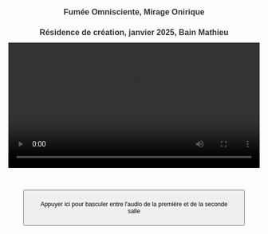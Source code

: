 <html lang="fr">
<head>
<meta charset="UTF-8">
<meta name="viewport" content="width=device-width, initial-scale=1.0">
<title>Félix-Antoine Coutu</title>
<style>
   body {
       font-family: Arial, sans-serif;
       text-align: center;
       padding: 16px;
   }
   video {
       width: 100%;
       max-width: 2000px;
   }
   button {
       margin: 30px;
       padding: 20px;
       font-size: 12px;
   }
   /* Changer la taille de la police pour les titres */
   h1 {
            font-size: 8px !important;  /* Ajuste la taille ici comme tu le souhaites */
            font-size: 16px !important;  /* Ajuste la taille ici comme tu le souhaites */
       font-weight: bold;
       color: #333;  /* Facultatif : change la couleur si nécessaire */
   }
   /* Si tu veux ajouter des espacements spécifiques entre les deux titres */
   .titre-1 {
       margin-bottom: 16px;  /* Ajoute un espace après le premier titre */
   }
</style>
</head>
<body>

<!-- Premier titre avec une classe pour un espacement -->
<h1 class="titre-1">Fumée Omnisciente, Mirage Onirique</h1>

<!-- Deuxième titre, sans classe spécifique, donc prendra les mêmes styles -->
<h1>Résidence de création, janvier 2025, Bain Mathieu</h1>

<!-- Vidéo divisée en deux (les deux salles) -->
<video id="video" controls autoplay>
   <source src="https://dl.dropboxusercontent.com/scl/fi/vn856dku4ckgm35azhbz1/Fumee-Omnisciente-Mirage-Onirique02.mp4?rlkey=khuru1f6c5woeclemz1ai9rlz&st=pksoqe29&raw=1" type="video/mp4">    
   Votre navigateur ne prend pas en charge la vidéo HTML5.
</video>

<!-- Pistes audio -->
<audio id="audioSalle1" loop>
   <source src="https://www.dropbox.com/scl/fi/5y2aka0keombw6ha0ltg4/FOMO_Audio_Perfo-res-Bain-Mathieu.wav?rlkey=bjy3ssu3mofyg2m5jgvbvwmgl&st=9brcjj0g&raw=1" type="audio/wav">
   Votre navigateur ne prend pas en charge l'audio.
</audio>
<audio id="audioSalle2" loop>
   <source src="audio_salle2.mp3" type="audio/mp3">
   Votre navigateur ne prend pas en charge l'audio.
</audio>

<!-- Boutons de contrôle -->
<button id="btnBascule">Appuyer ici pour basculer entre l'audio de la première et de la seconde salle</button>

<!-- Script JavaScript intégré -->
<script>
   document.getElementById("video").addEventListener("play", function() {
       // Lors du démarrage de la vidéo, les deux pistes audio sont lancées et non muettes
       var audioSalle1 = document.getElementById("audioSalle1");
       var audioSalle2 = document.getElementById("audioSalle2");

       // Variables pour mémoriser l'audio actif
       var audioActif = audioSalle2;

       audioSalle1.play();
       audioSalle2.play();
       audioSalle1.muted = true;  // D'abord, on mute l'audio de la salle 1, donc seul l'audio de la salle 2 est audible
       audioActif = audioSalle2;  // Mémoriser l'audio actif
   });

   document.getElementById("btnBascule").addEventListener("click", function() {
       var audioSalle1 = document.getElementById("audioSalle1");
       var audioSalle2 = document.getElementById("audioSalle2");

       // Mettre l'audio en pause quand la vidéo est mise en pause
   document.getElementById("video").addEventListener("pause", function() {
       var audioSalle1 = document.getElementById("audioSalle1");
       var audioSalle2 = document.getElementById("audioSalle2");

       audioSalle1.pause();
       audioSalle2.pause();
   });

   // Synchroniser la position de l'audio avec celle de la vidéo
   video.addEventListener("timeupdate", function() {
       var currentTime = video.currentTime;  // Temps actuel de la vidéo
       audioSalle1.currentTime = currentTime;  // Synchroniser l'audio 1
       audioSalle2.currentTime = currentTime;  // Synchroniser l'audio 2
   });

   // Mettre à jour la position de l'audio lorsque l'utilisateur déplace le curseur
   video.addEventListener("seeked", function() {
       var currentTime = video.currentTime;  // Temps actuel après la recherche
       audioSalle1.currentTime = currentTime;  // Synchroniser l'audio 1
       audioSalle2.currentTime = currentTime;  // Synchroniser l'audio 2
       // Restaure l'audio actif avant le déplacement
       if (audioActif === audioSalle1) {
           audioSalle1.muted = false;
           audioSalle2.muted = true;
       } else {
           audioSalle1.muted = true;
           audioSalle2.muted = false;
       }
   });

       // Bascule entre l'audio de la première et de la deuxième salle
       if (audioSalle1.muted) {
           // Si l'audio de la salle 1 est muet, on le rend audible et on mute celui de la salle 2
           audioSalle1.muted = false;
           audioSalle2.muted = true;
           audioActif = audioSalle1;  // Mémoriser l'audio actif après bascule
       } else {
           // Si l'audio de la salle 2 est muet, on le rend audible et on mute celui de la salle 1
           audioSalle1.muted = true;
           audioSalle2.muted = false;
           audioActif = audioSalle2;  // Mémoriser l'audio actif après bascule
       }
   });
</script>
</body>
</html>
